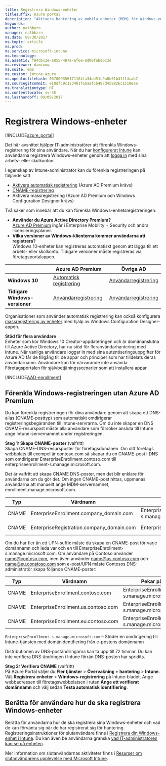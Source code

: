 ```yaml
---
title: Registrera Windows-enheter
titlesuffix: Azure portal
description: "Aktivera hantering av mobila enheter (MDM) för Windows-enheter.”"
keywords: 
author: nathbarn
manager: nathbarn
ms.date: 08/30/2017
ms.topic: article
ms.prod: 
ms.service: microsoft-intune
ms.technology: 
ms.assetid: f94dbc2e-a855-487e-af6e-8d08fabe6c3d
ms.reviewer: damionw
ms.suite: ems
ms.custom: intune-azure
ms.openlocfilehash: 067009356171184fa34dd51c9a0b01b41f14cab7
ms.sourcegitcommit: e10dfc9c123401fabaaf5b487d459826c1510eae
ms.translationtype: HT
ms.contentlocale: sv-SE
ms.lasthandoff: 09/09/2017
---
```

# <a name="enroll-windows-devices"></a>Registrera Windows-enheter

[!INCLUDE[azure_portal](./includes/azure_portal.md)]

Det här avsnittet hjälper IT-administratörer att förenkla Windows-registrering för sina användare. När du har [konfigurerat Intune](setup-steps.md) kan användarna registrera Windows-enheter genom att [logga in](https://docs.microsoft.com/intune-user-help/enroll-your-device-in-intune-windows) med sina arbets- eller skolkonton.  

I egenskap av Intune-administratör kan du förenkla registreringen på följande sätt:
- [Aktivera automatisk registrering](#enable-windows-10-automatic-enrollment) (Azure AD Premium krävs)
- [CNAME-registrering]()
- Aktivera massregistrering (Azure AD Premium och Windows Configuration Designer krävs)

Två saker som innebär att du kan förenkla Windows-enhetsregistreringen:

- **Använder du Azure Active Directory Premium?** <br>[Azure AD Premium](https://docs.microsoft.com/azure/active-directory/active-directory-get-started-premium) ingår i Enterprise Mobility + Security och andra licensieringsplaner.
- **Vilka versioner av Windows-klienterna kommer användarna att registrera?** <br>Windows 10-enheter kan registreras automatiskt genom att lägga till ett arbets- eller skolkonto. Tidigare versioner måste registreras via företagsportalappen.

||**Azure AD Premium**|**Övriga AD**|
|----------|---------------|---------------|  
|**Windows 10**|[Automatisk registrering](#enable-windows-10-automatic-enrollment) |[Användarregistrering](#enable-windows-enrollment-without-azure-ad-premium)|
|**Tidigare Windows-versioner**|[Användarregistrering](#enable-windows-enrollment-without-azure-ad-premium)|[Användarregistrering](#enable-windows-enrollment-without-azure-ad-premium)|

Organisationer som använder automatisk registrering kan också konfigurera [massregistrering av enheter](windows-bulk-enroll.md) med hjälp av Windows Configuration Designer-appen.

**Stöd för flera användare**<br>
Enheter som kör Windows 10 Creator-uppdateringen och är domänanslutna till Azure Active Directory, har nu stöd för fleranvändarhantering med Intune. När vanliga användare loggar in med sina autentiseringsuppgifter för Azure AD får de tillgång till de appar och principer som har tilldelats deras användarnamn. Användare kan för närvarande inte använda Företagsportalen för självbetjäningsscenarier som att installera appar.

[!INCLUDE[AAD-enrollment](./includes/win10-automatic-enrollment-aad.md)]

## <a name="simplify-windows-enrollment-without-azure-ad-premium"></a>Förenkla Windows-registreringen utan Azure AD Premium
Du kan förenkla registreringen för dina användare genom att skapa ett DNS-alias (CNAME-posttyp) som automatiskt omdirigerar registreringsbegäranden till Intune-servrarna. Om du inte skapar en DNS CNAME-resurspost måste alla användare som försöker ansluta till Intune ange Intune-servernamnet under registreringen.

**Steg 1: Skapa CNAME-poster** (valfritt)<br>
Skapa CNAME-DNS-resursposter för företagsdomänen. Om ditt företags webbplats till exempel är contoso.com så skapar du en CNAME-post i DNS som omdirigerar EnterpriseEnrollment.contoso.com till enterpriseenrollment-s.manage.microsoft.com.

Det är valfritt att skapa CNAME DNS-poster, men det blir enklare för användarna om du gör det. Om ingen CNAME-post hittas, uppmanas användarna att manuellt ange MDM-servernamnet, enrollment.manage.microsoft.com.

|Typ|Värdnamn|Pekar på|TTL|
|----------|---------------|---------------|---|
|CNAME|EnterpriseEnrollment.company_domain.com|EnterpriseEnrollment-s.manage.microsoft.com| 1 timme|
|CNAME|EnterpriseRegistration.company_domain.com|EnterpriseRegistration.windows.net|1 timme|

Om du har fler än ett UPN-suffix måste du skapa en CNAME-post för varje domännamn och leda var och en till EnterpriseEnrollment-s.manage.microsoft.com. Om användare på Contoso använder name@contoso.com, men även använder name@us.contoso.com och name@eu.constoso.com som e-post/UPN måste Contosos DNS-administratör skapa följande CNAME-poster:

|Typ|Värdnamn|Pekar på|TTL|  
|----------|---------------|---------------|---|
|CNAME|EnterpriseEnrollment.contoso.com|EnterpriseEnrollment-s.manage.microsoft.com|1 timme|
|CNAME|EnterpriseEnrollment.us.contoso.com|EnterpriseEnrollment-s.manage.microsoft.com|1 timme|
|CNAME|EnterpriseEnrollment.eu.contoso.com|EnterpriseEnrollment-s.manage.microsoft.com| 1 timme|

`EnterpriseEnrollment-s.manage.microsoft.com` – Stöder en omdirigering till Intune-tjänsten med domänidentifiering från e-postens domännamn

Distributionen av DNS-poständringarna kan ta upp till 72 timmar. Du kan inte verifiera DNS-ändringen i Intune förrän DNS-posten har spridits.

**Steg 2: Verifiera CNAME** (valfritt)<br>
På Azure Portal väljer du **Fler tjänster** > **Övervakning + hantering** > **Intune**. Välj **Registrera enheter** > **Windows-registrering** på Intune-bladet. Ange webbadressen till företagswebbplatsen i rutan **Ange ett verifierat domännamn** och välj sedan **Testa automatisk identifiering**.

## <a name="tell-users-how-to-enroll-windows-devices"></a>Berätta för användare hur de ska registrera Windows-enheter
Berätta för användarna hur de ska registrera sina Windows-enheter och vad de kan förvänta sig när de har registrerat sig för hantering. Registreringsinstruktioner för slutanvändare finns i [Registrera din Windows-enhet i Intune](https://docs.microsoft.com/intune-user-help/enroll-your-device-in-intune-windows). Du kan även be användarna granska [vad IT-administratören kan se på enheten](https://docs.microsoft.com/intune-user-help/what-can-your-it-administrator-see-when-you-enroll-your-device-in-intune-windows).

Mer information om slutanvändarnas aktiviteter finns i [Resurser om slutanvändarens upplevelse med Microsoft Intune](end-user-educate.md).
